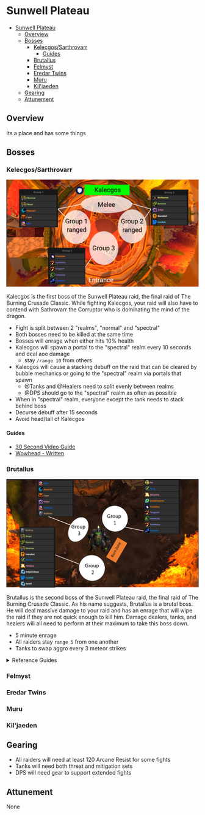 # Sunwell Plateau

- [Sunwell Plateau](#sunwell-plateau)
  - [Overview](#overview)
  - [Bosses](#bosses)
    - [Kelecgos/Sarthrovarr](#kelecgossarthrovarr)
      - [Guides](#guides)
    - [Brutallus](#brutallus)
    - [Felmyst](#felmyst)
    - [Eredar Twins](#eredar-twins)
    - [Muru](#muru)
    - [Kil'jaeden](#kiljaeden)
  - [Gearing](#gearing)
  - [Attunement](#attunement)

## Overview

Its a place and has some things

## Bosses

### Kelecgos/Sarthrovarr

![Main Strat](./diagrams/kelecgos/kelecgos_strat_main.png)

Kalecgos is the first boss of the Sunwell Plateau raid, the final raid of The Burning Crusade Classic. While fighting Kalecgos, your raid will also have to contend with Sathrovarr the Corruptor who is dominating the mind of the dragon.

- Fight is split between 2 "realms", "normal" and "spectral"
- Both bosses need to be killed at the same time
- Bosses will enrage when either hits 10% health
- Kalecgos will spawn a portal to the "spectral" realm every 10 seconds and deal aoe damage
  - stay `/range 10` from others
- Kalecgos will cause a stacking debuff on the raid that can be cleared by bubble mechanics or going to the "spectral" realm via portals that spawn
  - @Tanks and @Healers need to split evenly between realms
  - @DPS should go to the "spectral" realm as often as possible
- When in "spectral" realm, everyone except the tank needs to stack behind boss
- Decurse debuff after 15 seconds
- Avoid head/tail of Kalecgos

#### Guides

- [30 Second Video Guide](https://www.youtube.com/watch?v=gWGVy5icl1E)
- [Wowhead - Written](https://tbc.wowhead.com/guides/kalecgos-sunwell-plateau-swp-strategy-burning-crusade-classic)

### Brutallus

![Main Strat](./diagrams/brutallus/brutallus_strat_main.png)

Brutallus is the second boss of the Sunwell Plateau raid, the final raid of The Burning Crusade Classic. As his name suggests, Brutallus is a brutal boss. He will deal massive damage to your raid and has an enrage that will wipe the raid if they are not quick enough to kill him. Damage dealers, tanks, and healers will all need to perform at their maximum to take this boss down.

- 5 minute enrage
- All raiders stay `range 5` from one another
- Tanks to swap aggro every 3 meteor strikes

<details>
  <summary>Reference Guides</summary>
- [30 Second Video Guide](https://www.youtube.com/watch?v=-z8WEk7cIpc)
- [Wowhead - Written](https://tbc.wowhead.com/guides/kalecgos-sunwell-plateau-swp-strategy-burning-crusade-classic)
</details>

### Felmyst

### Eredar Twins

### Muru

### Kil'jaeden

## Gearing

- All raiders will need at least 120 Arcane Resist for some fights
- Tanks will need both threat and mitigation sets
- DPS will need gear to support extended fights


## Attunement

None
